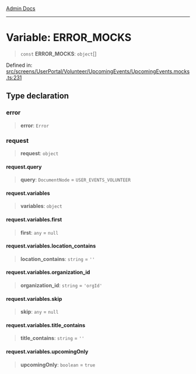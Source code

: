 [Admin Docs](/)

***

# Variable: ERROR\_MOCKS

> `const` **ERROR\_MOCKS**: `object`[]

Defined in: [src/screens/UserPortal/Volunteer/UpcomingEvents/UpcomingEvents.mocks.ts:231](https://github.com/syedali237/talawa-admin/blob/dd4a08e622d0fa38bcf9758a530e8cdf917dbac8/src/screens/UserPortal/Volunteer/UpcomingEvents/UpcomingEvents.mocks.ts#L231)

## Type declaration

### error

> **error**: `Error`

### request

> **request**: `object`

#### request.query

> **query**: `DocumentNode` = `USER_EVENTS_VOLUNTEER`

#### request.variables

> **variables**: `object`

#### request.variables.first

> **first**: `any` = `null`

#### request.variables.location\_contains

> **location\_contains**: `string` = `''`

#### request.variables.organization\_id

> **organization\_id**: `string` = `'orgId'`

#### request.variables.skip

> **skip**: `any` = `null`

#### request.variables.title\_contains

> **title\_contains**: `string` = `''`

#### request.variables.upcomingOnly

> **upcomingOnly**: `boolean` = `true`
